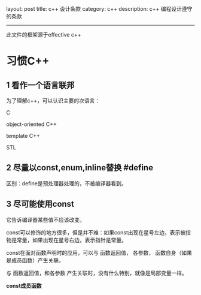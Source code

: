 layout: post
title: c++ 设计条款
category: c++
description: c++ 编程设计遵守的条款

---

此文件的框架源于effective c++

# 习惯C++

## 1 看作一个语言联邦

为了理解c++，可以认识主要的次语言：

C

object-oriented C++

template C++

STL

## 2 尽量以const,enum,inline替换 #define

区别：define是预处理器处理的，不被编译器看到。

## 3 尽可能使用const

它告诉编译器某些值不应该改变。

const可以修饰的地方很多，但是并不难：如果const出现在星号左边，表示被指物是常量，如果出现在星号右边，表示指针是常量。

const在面对函数声明时的应用，可以与  函数返回值， 各参数， 函数自身（如果是成员函数）产生关联。

与 函数返回值，和各参数 产生关联时，没有什么特别，就像是局部变量一样。

**const成员函数**

